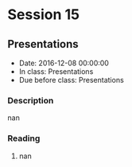 # Session 15
## Presentations
- Date: 2016-12-08 00:00:00
- In class: Presentations
- Due before class: Presentations
### Description
nan
### Reading
1. nan
